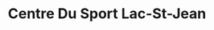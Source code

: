 ---
title: "Centre Du Sport Lac-St-Jean"
url: /alma/centre-du-sport-lac-st-jean/
shop: motorcycle
---